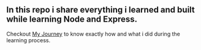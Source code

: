 ## In this repo i share everything i learned and built while learning Node and Express.

Checkout <a href="myJourney.md">My Journey</a> to know exactly how and what i did during the learning process.
